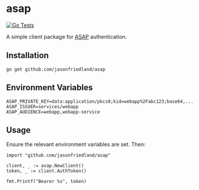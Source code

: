 asap
====

[![Go Tests](https://github.com/jasonfriedland/asap/actions/workflows/actions.yml/badge.svg)](https://github.com/jasonfriedland/asap/actions)

A simple client package for [ASAP](https://s2sauth.bitbucket.io/) authentication.

Installation
------------

```shell
go get github.com/jasonfriedland/asap
```

Environment Variables
---------------------

```shell
ASAP_PRIVATE_KEY=data:application/pkcs8;kid=webapp%2Fabc123;base64,...
ASAP_ISSUER=services/webapp
ASAP_AUDIENCE=webapp,webapp-service
```

Usage
-----

Ensure the relevant environment variables are set. Then:

```golang
import "github.com/jasonfriedland/asap"

client, _ := asap.NewClient()
token, _ := client.AuthToken()

fmt.Printf("Bearer %s", token)
```
